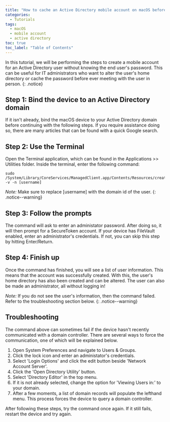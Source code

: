 ```yaml
---
title: "How to cache an Active Directory mobile account on macOS before deployment"
categories:
  - Tutorials
tags:
  - macOS
  - mobile account
  - active directory
toc: true
toc_label: "Table of Contents"
---
```


In this tutorial, we will be performing the steps to create a mobile account for an Active Directory user without knowing the end user's password. This can be useful for IT administrators who want to alter the user's home directory or cache the password before ever meeting with the user in person.
{: .notice}

## Step 1: Bind the device to an Active Directory domain
If it isn't already, bind the macOS device to your Active Directory domain before continuing with the following steps. If you require assistance doing so, there are many articles that can be found with a quick Google search.

## Step 2: Use the Terminal
Open the Terminal application, which can be found in the Applications >> Utilities folder. Inside the terminal, enter the following command:
```
sudo /System/Library/CoreServices/ManagedClient.app/Contents/Resources/createmobileaccount -v -n [username]
```
*Note:* Make sure to replace [username] with the domain id of the user.
{: .notice--warning}

## Step 3: Follow the prompts
The command will ask to enter an administator password. After doing so, it will then prompt for a SecureToken account. If your device has FileVault enabled, enter an administrator's credentials. If not, you can skip this step by hitting Enter/Return.

## Step 4: Finish up
Once the command has finished, you will see a list of user information. This means that the account was successfully created. With this, the user's home directory has also been created and can be altered. The user can also be made an administrator, all without logging in! 

*Note:* If you do not see the user's information, then the command failed. Refer to the troubleshooting section below.
{: .notice--warning}

## Troubleshooting
The command above can sometimes fail if the device hasn't recently communicated with a domain controller. There are several ways to force the communication, one of which will be explained below.
1. Open System Preferences and navigate to Users & Groups.
2. Click the lock icon and enter an administator's credentials.
3. Select 'Login Options' and click the edit button beside 'Network Account Server'.
4. Click the 'Open Directory Utility' button.
5. Select 'Directory Editor' in the top menu.
6. If it is not already selected, change the option for 'Viewing Users in:' to your domain.
7. After a few moments, a list of domain records will populate the lefthand menu. This process forces the device to query a domain controller.

After following these steps, try the command once again. If it still fails, restart the device and try again.